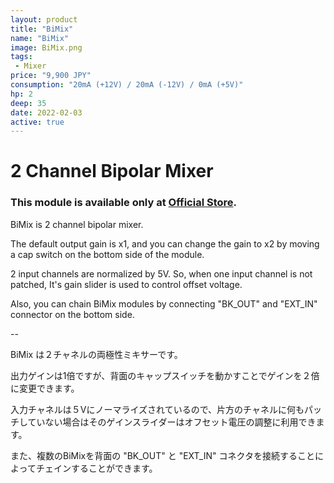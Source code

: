 ```yaml
---
layout: product
title: "BiMix"
name: "BiMix"
image: BiMix.png
tags:
 - Mixer
price: "9,900 JPY"
consumption: "20mA (+12V) / 20mA (-12V) / 0mA (+5V)"
hp: 2
deep: 35
date: 2022-02-03
active: true
---
```


# 2 Channel Bipolar Mixer
### This module is available only at [Official Store](https://centrevillage.stores.jp/).

BiMix is 2 channel bipolar mixer.

The default output gain is x1, and you can change the gain to x2 by moving a cap switch on the bottom side of the module.

2 input channels are normalized by 5V.
So, when one input channel is not patched, It's gain slider is used to control offset voltage.

Also, you can chain BiMix modules by connecting "BK_OUT" and "EXT_IN" connector on the bottom side.

--

BiMix は２チャネルの両極性ミキサーです。

出力ゲインは1倍ですが、背面のキャップスイッチを動かすことでゲインを２倍に変更できます。

入力チャネルは５Vにノーマライズされているので、片方のチャネルに何もパッチしていない場合はそのゲインスライダーはオフセット電圧の調整に利用できます。

また、複数のBiMixを背面の "BK_OUT" と "EXT_IN" コネクタを接続することによってチェインすることができます。
